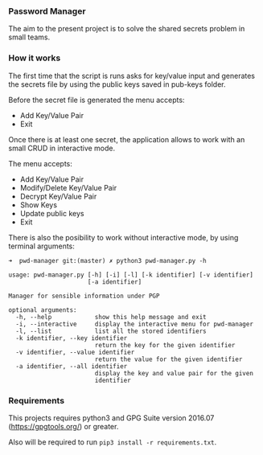 ### Password Manager
The aim to the present project is to solve the shared secrets problem in small teams.

### How it works
The first time that the script is runs asks for key/value input and generates the secrets file by using the public keys saved in pub-keys folder.

Before the secret file is generated the menu accepts:
* Add Key/Value Pair
* Exit

Once there is at least one secret, the application allows to work with an small CRUD in interactive mode.

The menu accepts:
* Add Key/Value Pair
* Modify/Delete Key/Value Pair
* Decrypt Key/Value Pair
* Show Keys
* Update public keys
* Exit

There is also the posibility to work without interactive mode, by using terminal arguments:

```
➜  pwd-manager git:(master) ✗ python3 pwd-manager.py -h

usage: pwd-manager.py [-h] [-i] [-l] [-k identifier] [-v identifier]
                      [-a identifier]

Manager for sensible information under PGP

optional arguments:
  -h, --help            show this help message and exit
  -i, --interactive     display the interactive menu for pwd-manager
  -l, --list            list all the stored identifiers
  -k identifier, --key identifier
                        return the key for the given identifier
  -v identifier, --value identifier
                        return the value for the given identifier
  -a identifier, --all identifier
                        display the key and value pair for the given
                        identifier
```

### Requirements
This projects requires python3 and GPG Suite version 2016.07 (https://gpgtools.org/) or greater.

Also will be required to run `pip3 install -r requirements.txt`.
